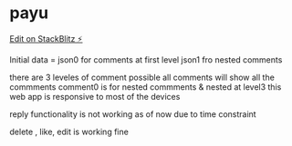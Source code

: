 # payu

[Edit on StackBlitz ⚡️](https://stackblitz.com/edit/payu)


Initial data = json0 for comments at first level
               json1 fro nested comments 

there are 3 leveles of comment possible
all comments will show all the commments 
comment0 is for nested commments & nested at level3
this web app is responsive to most of the devices

reply functionality is not working as of now due to time constraint 

delete , like, edit is working fine